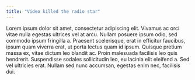 ```yaml
---
title: "Video killed the radio star"
---
```

Lorem ipsum dolor sit amet, consectetur adipiscing elit. Vivamus ac orci vitae nulla egestas ultrices vel at arcu. Nullam posuere ipsum odio, sed commodo ipsum fringilla a.<!--more--> Praesent scelerisque, erat in efficitur faucibus, ipsum quam viverra erat, ut porta lectus quam id ipsum. Quisque pretium massa ex, vitae dictum leo blandit ac. Proin malesuada facilisis leo quis hendrerit. Suspendisse sodales sollicitudin leo, eu lacinia elit eleifend a. Sed vel ultricies erat. Nullam sed nunc accumsan, egestas enim nec, facilisis dui.
